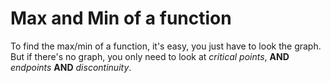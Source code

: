 # Max and Min of a function

To find the max/min of a function, it's easy, you just have to look the graph.  
But if there's no graph, you only need to look at *critical points*, **AND** *endpoints* **AND** *discontinuity*.

